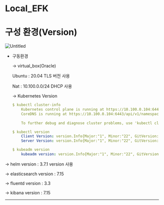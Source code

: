 # Local_EFK

# 구성 환경(Version)

![Untitled](https://s3-us-west-2.amazonaws.com/secure.notion-static.com/bb4579d0-e043-4c8b-a58f-d0ae95d69296/Untitled.png)

- 구동환경
    
    → virtual_box(Oracle)
    
    Ubuntu : 20.04 TLS 버전 사용
    
    Nat : 10.100.0.0/24  DHCP 사용
    
    → Kubernetes Version
    
    ```yaml
    $ kubectl cluster-info
    	Kubernetes control plane is running at https://10.100.0.104:6443
    	CoreDNS is running at https://10.100.0.104:6443/api/v1/namespaces/kube-system/services/kube-dns:dns/proxy
    	
    	To further debug and diagnose cluster problems, use 'kubectl cluster-info dump'.
    
    $ kubectl version
    	Client Version: version.Info{Major:"1", Minor:"22", GitVersion:"v1.22.2", GitCommit:"8b5a19147530eaac9476b0ab82980b4088bbc1b2", GitTreeState:"clean", BuildDate:"2021-09-15T21:38:50Z", GoVersion:"go1.16.8", Compiler:"gc", Platform:"linux/amd64"}
    	Server Version: version.Info{Major:"1", Minor:"22", GitVersion:"v1.22.2", GitCommit:"8b5a19147530eaac9476b0ab82980b4088bbc1b2", GitTreeState:"clean", BuildDate:"2021-09-15T21:32:41Z", GoVersion:"go1.16.8", Compiler:"gc", Platform:"linux/amd64"}
    
    $ kubeadm version
    	kubeadm version: version.Info{Major:"1", Minor:"22", GitVersion:"v1.22.2", GitCommit:"8b5a19147530eaac9476b0ab82980b4088bbc1b2", GitTreeState:"clean", BuildDate:"2021-09-15T21:37:34Z", GoVersion:"go1.16.8", Compiler:"gc", Platform:"linux/amd64"}
    ```
    

→ helm version : 3.7.1 version 사용

→ elasticsearch version : 7.15

→ fluentd version : 3.3

→ kibana version : 7.15

---
